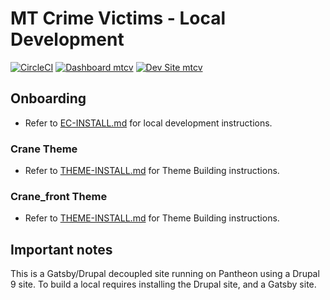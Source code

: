 # MT Crime Victims - Local Development

[![CircleCI](https://circleci.com/gh/broeker/mtcv.svg?style=shield&circle-token=971d952692f65177a051c4c778e327b109d13756)](https://circleci.com/gh/electriccitizen/mtcv)
[![Dashboard mtcv](https://img.shields.io/badge/pantheon_dashboard-mtcv-yellow.svg)](https://dashboard.pantheon.io/sites/ad79477c-5d06-4234-b6b8-582ebeee0e5c#dev/code)
[![Dev Site mtcv](https://img.shields.io/badge/dev_site-mtcv-blue.svg)](http://dev-mtcv.pantheonsite.io/)

## Onboarding

* Refer to [EC-INSTALL.md](/EC-INSTALL.md) for local development instructions.

### Crane Theme
* Refer to [THEME-INSTALL.md](/web/themes/custom/crane/THEME-INSTALL.md) for Theme Building instructions.

### Crane_front Theme
* Refer to [THEME-INSTALL.md](/web/themes/custom/crane_front/THEME-INSTALL.md) for Theme Building instructions.

## Important notes

This is a Gatsby/Drupal decoupled site running on Pantheon using a Drupal 9 site. To build a local requires installing the Drupal site, and a Gatsby site.  